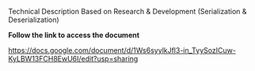 Technical Description Based on Research & Development (Serialization & Deserialization)


__Follow the link to access the document__

https://docs.google.com/document/d/1Ws6syylkJfl3-in_TyySozICuw-KyLBW13FCH8EwU6I/edit?usp=sharing
